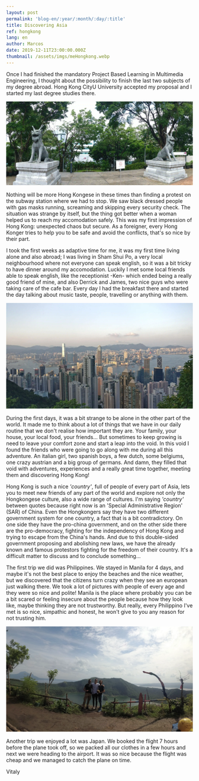```yaml
---
layout: post
permalink: 'blog-en/:year/:month/:day/:title'
title: Discovering Asia
ref: hongkong
lang: en
author: Marcos
date: 2019-12-11T23:00:00.000Z
thumbnail: /assets/imgs/meHongkong.webp
---
```

Once I had finished the mandatory Project Based Learning in Multimedia Engineering, I thought about the possibility to finish the last two subjects of my degree abroad. Hong Kong CityU University accepted my proposal and I started my last degree studies there.

![](/assets/imgs/cityu.webp)

Nothing will be more Hong Kongese in these times than finding a protest on the subway station where we had to stop. We saw black dressed people with gas masks running, screaming and skipping every security check. The situation was strange by itself, but the thing got better when a woman helped us to reach my accomodation safely. This was my first impression of Hong Kong: unexpected chaos but secure. As a foreigner, every Hong Konger tries to help you to be safe and avoid the conflicts, that's so nice by their part. 

I took the first weeks as adaptive time for me, it was my first time living alone and also abroad; I was living in Sham Shui Po, a very local neighbourhood where not everyone can speak english, so it was a bit tricky to have dinner around my accomodation. Luckily I met some local friends able to speak english, like the receptionist -Ken- which ended being a really good friend of mine, and also Derrick and James, two nice guys who were taking care of the cafe bar. Every day I had the breakfast there and started the day talking about music taste, people, travelling or anything with them.

![](/assets/imgs/hk.webp)

During the first days, it was a bit strange to be alone in the other part of the world. It made me to think about a lot of things that we have in our daily routine that we don't realise how important they are. Your family, your house, your local food, your friends... But sometimes to keep growing is need to leave your comfort zone and start a leap into the void. In this void I found the friends who were going to go along with me during all this adventure. An italian girl, two spanish boys, a few dutch, some belgiums, one crazy austrian and a big group of germans. And damn, they filled that void with adventures, experiences and a really great time together, meeting them and discovering Hong Kong!

Hong Kong is such a nice *'country'*, full of people of every part of Asia, lets you to meet new friends of any part of the world and explore not only the Hongkongese culture, also a wide range of cultures. I'm saying *'country'* between quotes because right now is an 'Special Administrative Region' (SAR) of China. Even the Hongkongers say they have two different government system for one country, a fact that is a bit contradictory. On one side they have the pro-china government, and on the other side there are the pro-democracy, fighting for the independency of Hong Kong and trying to escape from the China's hands. And due to this double-sided government proposing and abolishing new laws, we have the already known and famous protestors fighting for the freedom of their country. It's a difficult matter to discuss and to conclude something... 

The first trip we did was Philippines. We stayed in Manila for 4 days, and maybe it's not the best place to enjoy the beaches and the nice weather, but we discovered that the citizens turn crazy when they see an european just walking there. We took a lot of pictures with people of every age and they were so nice and polite! Manila is the place where probably you can be a bit scared or feeling insecure about the people because how they look like, maybe thinking they are not trustworthy. But really, every Philippino I've met is so nice, simpathic and honest, he won't give to you any reason for not trusting him.

![Philippinas Taal Lake](/assets/imgs/_taallake_us.webp "Philippinas Taal Lake")

Another trip we enjoyed a lot was Japan. We booked the flight 7 hours before the plane took off, so we packed all our clothes in a few hours and next we were heading to the airport. It was so nice because the flight was cheap and we managed to catch the plane on time.

Vitaly
